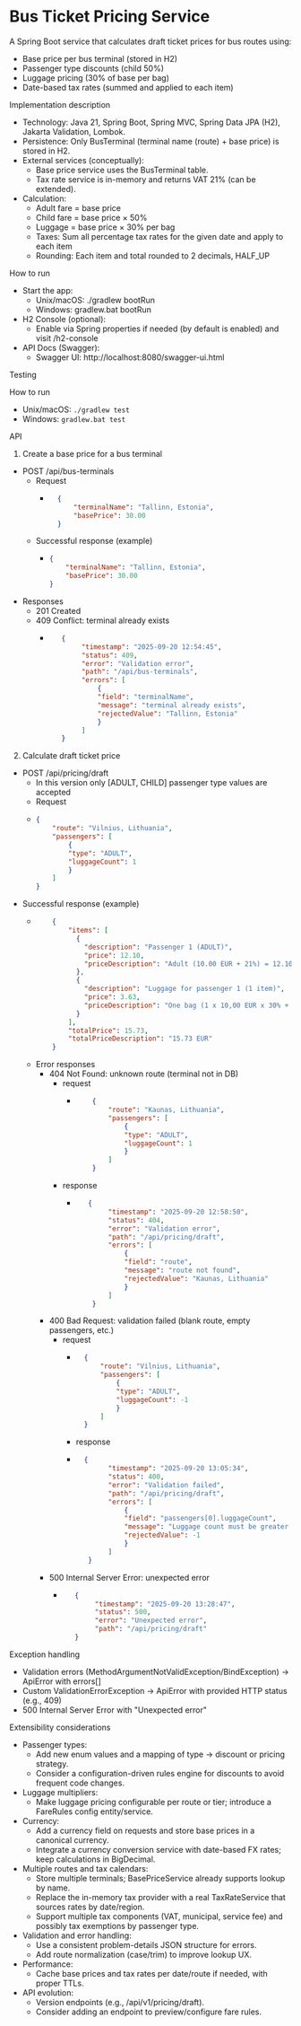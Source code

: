 # Bus Ticket Pricing Service

A Spring Boot service that calculates draft ticket prices for bus routes using:
- Base price per bus terminal (stored in H2)
- Passenger type discounts (child 50%)
- Luggage pricing (30% of base per bag)
- Date-based tax rates (summed and applied to each item)

Implementation description

- Technology: Java 21, Spring Boot, Spring MVC, Spring Data JPA (H2), Jakarta Validation, Lombok.
- Persistence: Only BusTerminal (terminal name (route) + base price) is stored in H2.
- External services (conceptually):
    - Base price service uses the BusTerminal table.
    - Tax rate service is in-memory and returns VAT 21% (can be extended).
- Calculation:
    - Adult fare = base price
    - Child fare = base price × 50%
    - Luggage = base price × 30% per bag
    - Taxes: Sum all percentage tax rates for the given date and apply to each item
    - Rounding: Each item and total rounded to 2 decimals, HALF_UP

How to run

- Start the app:
    - Unix/macOS: ./gradlew bootRun
    - Windows: gradlew.bat bootRun
- H2 Console (optional):
    - Enable via Spring properties if needed (by default is enabled) and visit /h2-console
- API Docs (Swagger):
    - Swagger UI: http://localhost:8080/swagger-ui.html
	
Testing

How to run
- Unix/macOS: `./gradlew test`
- Windows: `gradlew.bat test`

API

1. Create a base price for a bus terminal
- POST /api/bus-terminals
  - Request
    - ```json
        {
            "terminalName": "Tallinn, Estonia",
            "basePrice": 30.00
        }
  - Successful response (example)
      - ```json
        {
            "terminalName": "Tallinn, Estonia",
            "basePrice": 30.00
        }
  
- Responses
    - 201 Created
    - 409 Conflict: terminal already exists
      - ```json
           {
                "timestamp": "2025-09-20 12:54:45",
                "status": 409,
                "error": "Validation error",
                "path": "/api/bus-terminals",
                "errors": [
                    {
                    "field": "terminalName",
                    "message": "terminal already exists",
                    "rejectedValue": "Tallinn, Estonia"
                    }
                ]
           }
        
2. Calculate draft ticket price
- POST /api/pricing/draft
  - In this version only [ADULT, CHILD] passenger type values are accepted
  - Request
  - ```json
    {
        "route": "Vilnius, Lithuania",
        "passengers": [
            { 
			"type": "ADULT", 
			"luggageCount": 1
			}
        ]
    }
- Successful response (example)
  - ```json
        {
            "items": [
              {
                "description": "Passenger 1 (ADULT)",
                "price": 12.10,
                "priceDescription": "Adult (10.00 EUR + 21%) = 12.10 EUR"
              },
              {
                "description": "Luggage for passenger 1 (1 item)",
                "price": 3.63,
                "priceDescription": "One bag (1 x 10,00 EUR x 30% + 21%) = 3,63 EUR"
              }
            ],
            "totalPrice": 15.73,
            "totalPriceDescription": "15.73 EUR"
        }
  - Error responses
      - 404 Not Found: unknown route (terminal not in DB)
        - request 
          - ```json 
                {
                    "route": "Kaunas, Lithuania",
                    "passengers": [
                        {
                        "type": "ADULT",
                        "luggageCount": 1
                        }
                    ]
                }
        - response  
          - ```json (response)
               {
                    "timestamp": "2025-09-20 12:58:50",
                    "status": 404,
                    "error": "Validation error",
                    "path": "/api/pricing/draft",
                    "errors": [
                        {
                        "field": "route",
                        "message": "route not found",
                        "rejectedValue": "Kaunas, Lithuania"
                        }
                    ]
                }
      - 400 Bad Request: validation failed (blank route, empty passengers, etc.)
        - request
          - ```json 
              {
                  "route": "Vilnius, Lithuania",
                  "passengers": [
                      {
                      "type": "ADULT",
                      "luggageCount": -1
                      }
                  ]
              }
          - response
          - ```json
              {
                    "timestamp": "2025-09-20 13:05:34",
                    "status": 400,
                    "error": "Validation failed",
                    "path": "/api/pricing/draft",
                    "errors": [
                        {
                        "field": "passengers[0].luggageCount",
                        "message": "Luggage count must be greater than or equal to 0",
                        "rejectedValue": -1
                        }
                    ]
               }
      - 500 Internal Server Error: unexpected error
          - ```json
               {
                    "timestamp": "2025-09-20 13:28:47",
                    "status": 500,
                    "error": "Unexpected error",
                    "path": "/api/pricing/draft"
               }

Exception handling
- Validation errors (MethodArgumentNotValidException/BindException) → ApiError with errors[]
- Custom ValidationErrorException → ApiError with provided HTTP status (e.g., 409)
- 500 Internal Server Error with "Unexpected error"

Extensibility considerations

- Passenger types:
    - Add new enum values and a mapping of type → discount or pricing strategy.
    - Consider a configuration-driven rules engine for discounts to avoid frequent code changes.
- Luggage multipliers:
    - Make luggage pricing configurable per route or tier; introduce a FareRules config entity/service.
- Currency:
    - Add a currency field on requests and store base prices in a canonical currency.
    - Integrate a currency conversion service with date-based FX rates; keep calculations in BigDecimal.
- Multiple routes and tax calendars:
    - Store multiple terminals; BasePriceService already supports lookup by name.
    - Replace the in-memory tax provider with a real TaxRateService that sources rates by date/region.
    - Support multiple tax components (VAT, municipal, service fee) and possibly tax exemptions by passenger type.
- Validation and error handling:
    - Use a consistent problem-details JSON structure for errors.
    - Add route normalization (case/trim) to improve lookup UX.
- Performance:
    - Cache base prices and tax rates per date/route if needed, with proper TTLs.
- API evolution:
    - Version endpoints (e.g., /api/v1/pricing/draft).
    - Consider adding an endpoint to preview/configure fare rules.